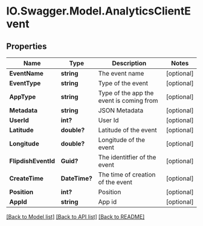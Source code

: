 # IO.Swagger.Model.AnalyticsClientEvent
## Properties

Name | Type | Description | Notes
------------ | ------------- | ------------- | -------------
**EventName** | **string** | The event name | [optional] 
**EventType** | **string** | Type of the event | [optional] 
**AppType** | **string** | Type of the app the event is coming from | [optional] 
**Metadata** | **string** | JSON Metadata | [optional] 
**UserId** | **int?** | User Id | [optional] 
**Latitude** | **double?** | Latitude of the event | [optional] 
**Longitude** | **double?** | Longitude of the event | [optional] 
**FlipdishEventId** | **Guid?** | The identitfier of the event | [optional] 
**CreateTime** | **DateTime?** | The time of creation of the event | [optional] 
**Position** | **int?** | Position | [optional] 
**AppId** | **string** | App id | [optional] 

[[Back to Model list]](../README.md#documentation-for-models) [[Back to API list]](../README.md#documentation-for-api-endpoints) [[Back to README]](../README.md)

